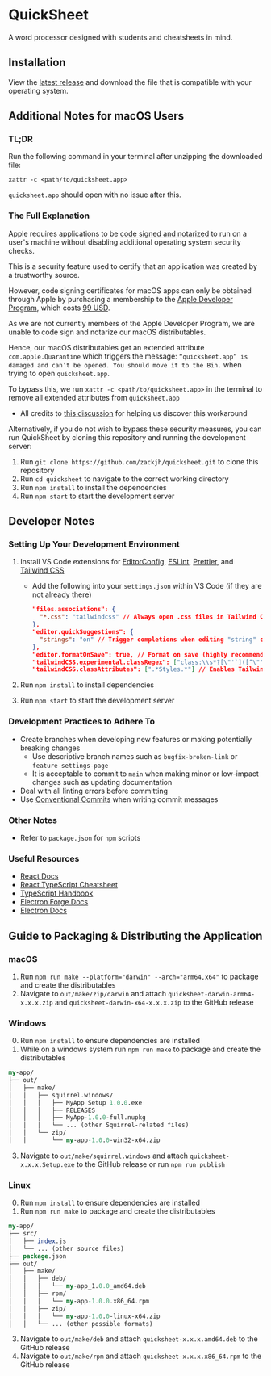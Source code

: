 # QuickSheet

A word processor designed with students and cheatsheets in mind.

## Installation

View the [latest release](https://github.com/zackjh/quicksheet/releases/tag/v1.0.0) and download the file that is compatible with your operating system.

## Additional Notes for macOS Users

### TL;DR

Run the following command in your terminal after unzipping the downloaded file:

```
xattr -c <path/to/quicksheet.app>
```

`quicksheet.app` should open with no issue after this.

### The Full Explanation

Apple requires applications to be [code signed and notarized](https://www.electronforge.io/guides/code-signing/code-signing-macos) to run on a user's machine without disabling additional operating system security checks.

This is a security feature used to certify that an application was created by a trustworthy source.

However, code signing certificates for macOS apps can only be obtained through Apple by purchasing a membership to the [Apple Developer Program](https://developer.apple.com/programs/), which costs [99 USD](https://developer.apple.com/support/compare-memberships/).

As we are not currently members of the Apple Developer Program, we are unable to code sign and notarize our macOS distributables.

Hence, our macOS distributables get an extended attribute `com.apple.Quarantine` which triggers the message: `“quicksheet.app” is damaged and can’t be opened. You should move it to the Bin.` when trying to open `quicksheet.app`.

To bypass this, we run `xattr -c <path/to/quicksheet.app>` in the terminal to remove all extended attributes from `quicksheet.app`

- All credits to [this discussion](https://discussions.apple.com/thread/253714860?sortBy=best) for helping us discover this workaround

Alternatively, if you do not wish to bypass these security measures, you can run QuickSheet by cloning this repository and running the development server:

1. Run `git clone https://github.com/zackjh/quicksheet.git` to clone this repository
2. Run `cd quicksheet` to navigate to the correct working directory
3. Run `npm install` to install the dependencies
4. Run `npm start` to start the development server

## Developer Notes

### Setting Up Your Development Environment

1. Install VS Code extensions for [EditorConfig](https://marketplace.visualstudio.com/items?itemName=EditorConfig.EditorConfig), [ESLint](https://marketplace.visualstudio.com/items?itemName=dbaeumer.vscode-eslint), [Prettier](https://marketplace.visualstudio.com/items?itemName=esbenp.prettier-vscode), and [Tailwind CSS](https://marketplace.visualstudio.com/items?itemName=bradlc.vscode-tailwindcss)

   - Add the following into your `settings.json` within VS Code (if they are not already there)

     ```json
     "files.associations": {
       "*.css": "tailwindcss" // Always open .css files in Tailwind CSS mode - see Tailwind VS Code extension page for more details
     },
     "editor.quickSuggestions": {
       "strings": "on" // Trigger completions when editing "string" content - see Tailwind VS Code extension page for more details
     },
     "editor.formatOnSave": true, // Format on save (highly recommended)
     "tailwindCSS.experimental.classRegex": ["class:\\s*?[\"'`]([^\"'`]*).*?,"], // Enables Tailwind IntelliSense inside TipTap objects
     "tailwindCSS.classAttributes": [".*Styles.*"] // Enables Tailwind IntelliSense inside variables containing 'Styles' in their name
     ```

2. Run `npm install` to install dependencies
3. Run `npm start` to start the development server

### Development Practices to Adhere To

- Create branches when developing new features or making potentially breaking changes
  - Use descriptive branch names such as `bugfix-broken-link` or `feature-settings-page`
  - It is acceptable to commit to `main` when making minor or low-impact changes such as updating documentation
- Deal with all linting errors before committing
- Use [Conventional Commits](https://www.conventionalcommits.org/en/v1.0.0/) when writing commit messages

### Other Notes

- Refer to `package.json` for `npm` scripts

### Useful Resources

- [React Docs](https://react.dev/learn)
- [React TypeScript Cheatsheet](https://react-typescript-cheatsheet.netlify.app/)
- [TypeScript Handbook](https://www.typescriptlang.org/docs/handbook/intro.html)
- [Electron Forge Docs](https://www.electronforge.io/)
- [Electron Docs](https://www.electronjs.org/docs/latest)

## Guide to Packaging & Distributing the Application

### macOS

1. Run `npm run make --platform="darwin" --arch="arm64,x64"` to package and create the distributables
2. Navigate to `out/make/zip/darwin` and attach `quicksheet-darwin-arm64-x.x.x.zip` and `quicksheet-darwin-x64-x.x.x.zip` to the GitHub release

### Windows

0. Run `npm install` to ensure dependencies are installed
1. While on a windows system run `npm run make` to package and create the distributables
```perl
my-app/
├── out/
│   ├── make/
│   │   ├── squirrel.windows/
│   │   │   ├── MyApp Setup 1.0.0.exe
│   │   │   ├── RELEASES
│   │   │   ├── MyApp-1.0.0-full.nupkg
│   │   │   └── ... (other Squirrel-related files)
│   │   └── zip/
│   │       └── my-app-1.0.0-win32-x64.zip
```
3. Navigate to `out/make/squirrel.windows` and attach `quicksheet-x.x.x.Setup.exe` to the GitHub release or run `npm run publish`

### Linux

0. Run `npm install` to ensure dependencies are installed
1. Run `npm run make` to package and create the distributables
```perl
my-app/
├── src/
│   ├── index.js
│   └── ... (other source files)
├── package.json
├── out/
│   ├── make/
│   │   ├── deb/
│   │   │   └── my-app_1.0.0_amd64.deb
│   │   ├── rpm/
│   │   │   └── my-app-1.0.0.x86_64.rpm
│   │   ├── zip/
│   │   │   └── my-app-1.0.0-linux-x64.zip
│   │   └── ... (other possible formats)
```
3. Navigate to `out/make/deb` and attach `quicksheet-x.x.x.amd64.deb` to the GitHub release
4. Navigate to `out/make/rpm` and attach `quicksheet-x.x.x.x86_64.rpm` to the GitHub release
